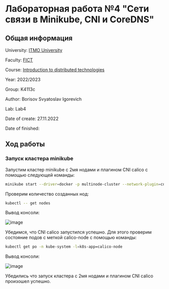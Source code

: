 # Лабораторная работа №4 "Сети связи в Minikube, CNI и CoreDNS"

## Общая информация

University: [ITMO University](https://itmo.ru/ru/)

Faculty: [FICT](https://fict.itmo.ru)

Course: [Introduction to distributed technologies](https://github.com/itmo-ict-faculty/introduction-to-distributed-technologies)

Year: 2022/2023

Group: K4113c

Author: Borisov Svyatoslav Igorevich

Lab: Lab4

Date of create: 27.11.2022

Date of finished: 

## Ход работы

### Запуск кластера minikube

Запустим кластер minikube с 2мя нодами и плагином CNI calico с помощью следующей команды:

```bash
minikube start --driver=docker -p multinode-cluster --network-plugin=cni --cni=calico --nodes=2 --kubernetes-version=v1.24.0
```

Проверим количество созданных нод:

```bash
kubectl -- get nodes
```

Вывод консоли:

![image](https://user-images.githubusercontent.com/44950206/204851520-df1bbe9c-398e-4439-a41e-8207c64e5566.png)

Убедимся, что CNI calico запустился успешно. Для этого проверим состояние подов с меткой calico-node с помощью команды:

```bash
kubectl get po -n kube-system -l=k8s-app=calico-node
```

Вывод консоли:

![image](https://user-images.githubusercontent.com/44950206/204851642-7f7d979d-0379-4059-85ea-0f894e51ecd6.png)

Убедились что запуск кластера с 2мя нодами и плагином CNI calico произошел успешно.





